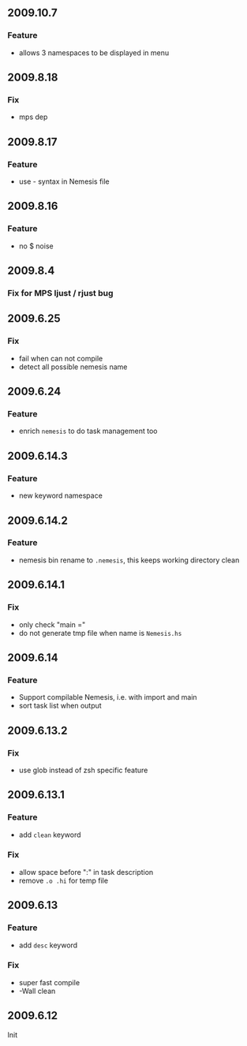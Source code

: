 2009.10.7
---------

### Feature

* allows 3 namespaces to be displayed in menu

2009.8.18
---------

### Fix

* mps dep

2009.8.17
---------

### Feature

* use - syntax in Nemesis file

2009.8.16
---------

### Feature

* no $ noise

2009.8.4
--------

### Fix for MPS ljust / rjust bug

2009.6.25
---------

### Fix

* fail when can not compile
* detect all possible nemesis name

2009.6.24
---------

### Feature

* enrich `nemesis` to do task management too

2009.6.14.3
-----------

### Feature

* new keyword namespace

2009.6.14.2
-----------

### Feature

* nemesis bin rename to `.nemesis`, this keeps working directory clean

2009.6.14.1
-----------

### Fix

* only check "main ="
* do not generate tmp file when name is `Nemesis.hs`

2009.6.14
---------

### Feature

* Support compilable Nemesis, i.e. with import and main
* sort task list when output

2009.6.13.2
-----------

### Fix

* use glob instead of zsh specific feature

2009.6.13.1
-----------

### Feature

* add `clean` keyword

### Fix

* allow space before ":" in task description
* remove `.o .hi` for temp file

2009.6.13
---------

### Feature

* add `desc` keyword

### Fix

* super fast compile 
* -Wall clean

2009.6.12
---------

Init
